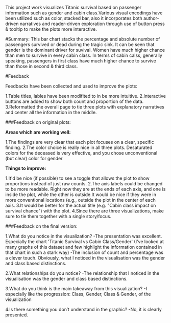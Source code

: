 ﻿This project work visualizes Titanic survival based on passenger information such as gender and cabin class.Various visual encodings have been utilized such as color, stacked bar, also it incorporates both author-driven narratives and reader-driven exploration through use of button press & tooltip to make the plots more interactive.

#Summary:
This bar chart stacks the percentage and absolute number of passengers survived or dead during the tragic sink. It can be seen that gender is the dominant driver for suvival. Women have much higher chance than men to survive in every cabin class. In terms of cabin calss, generally speaking, passengers in first class have much higher chance to survive than those in second & third class.

#Feedback

Feedbacks have been collected and used to improve the plots:

1.Table titles, lables have been modifited to in be more intuitive.
2.Interactive buttons are added to show both count and proportion of the data.
3.Reformatted the overall page to tie three plots with explanatory narratives and center all the information in the middle.

###Feedback on original plots:

**Areas which are working well:**

1.The findings are very clear that each plot focuses on a clear, specific finding.
2.The color choice is really nice in all three plots. Desaturated colors for the deceased is very effective, and you chose unconventional (but clear) color for gender

**Things to improve:**

1.It'd be nice (if possible) to see a toggle that allows the plot to show proportions instead of just raw counts.
2.The axis labels could be changed to be more readable. Right now they are at the ends of each axis, and one is inside the plot, while the other is outside.It would be nice if they were in more conventional locations (e.g., outside the plot in the center of each axis.
3.It would be better for the actual title (e.g. "Cabin class impact on survival chance") with the plot.
4.Since there are three visualizations, make sure to tie them together with a single story/focus.


###Feedback on the final version:

1.What do you notice in the visualization?
-The presentation was excellent. Especially the chart 'Titanic Survival vs Cabin Class/Gender' (I've looked at many graphs of this dataset and few highlight the information contained in that chart in such a stark way)
-The inclusion of count and percentage was a clever touch.
Obviously, what I noticed in the visualisation was the gender and class based distinctions.

2.What relationships do you notice?
-The relationship that I noticed in the visualisation was the gender and class based distinctions.

3.What do you think is the main takeaway from this visualization?
-I especially like the progression: Class, Gender, Class & Gender, of the visualization

4.Is there something you don’t understand in the graphic?
-No, it is clearly presented.